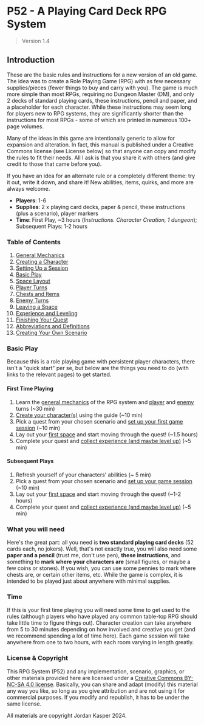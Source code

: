 
# P52 - A Playing Card Deck RPG System

> Version 1.4

## Introduction

These are the basic rules and instructions for a new version of an old game. The idea was to create a Role Playing Game (RPG) with as few necessary supplies/pieces (fewer things to buy and carry with you). The game is much more simple than most RPGs, requiring no Dungeon Master (DM), and only 2 decks of standard playing cards, these instructions, pencil and paper, and a placeholder for each character. While these instructions may seem long for players new to RPG systems, they are significantly shorter than the instructions for most RPGs - some of which are printed in numerous 100+ page volumes.

Many of the ideas in this game are intentionally generic to allow for expansion and alteration. In fact, this manual is published under a Creative Commons license (see License below) so that anyone can copy and modify the rules to fit their needs. All I ask is that you share it with others (and give credit to those that came before you).

If you have an idea for an alternate rule or a completely different theme: try it out, write it down, and share it! New abilities, items, quirks, and more are always welcome.

* **Players**: 1-6
* **Supplies**: 2 x playing card decks, paper & pencil, these instructions (plus a scenario), player markers
* **Time**: First Play, ~3 hours (_Instructions. Character Creation, 1 dungeon_); Subsequent Plays: 1-2 hours

### Table of Contents

1. [General Mechanics](01_general_mechanics.md)
2. [Creating a Character](02_creating_a_character.md)
3. [Setting Up a Session](03_setting_up_a_session.md)
4. [Basic Play](04_basic_play.md)
5. [Space Layout](05_space_layout.md)
6. [Player Turns](06_player_turns.md)
7. [Chests and Items](07_chests_and_items.md)
8. [Enemy Turns](08_enemy_turns.md)
9. [Leaving a Space](09_leaving_a_space.md)
10. [Experience and Leveling](10_experience_and_leveling.md)
11. [Finishing Your Quest](11_finishing_your_quest.md)
12. [Abbreviations and Definitions](12_abbreviations_and_definitions.md)
13. [Creating Your Own Scenario](13_creating_your_own_scenario.md)


### Basic Play

Because this is a role playing game with persistent player characters, there isn't a "quick start" per se, but below are the things you need to do (with links to the relevant pages) to get started.

#### First Time Playing

1. Learn the [general mechanics](01_general_mechanics.md) of the RPG system and [player](06_player_turns.md) and [enemy](08_enemy_turns.md) turns (~30 min)
2. [Create your character(s)](02_creating_a_character.md) using the guide (~10 min)
3. Pick a quest from your chosen scenario and [set up your first game session](03_setting_up_a_session.md) (~10 min)
4. Lay out your [first space](05_space_layout.md) and start moving through the quest! (~1.5 hours)
5. Complete your quest and [collect experience (and maybe level up)](10_experience_and_leveling.md) (~5 min)

#### Subsequent Plays

1. Refresh yourself of your characters' abilities (~ 5 min)
2. Pick a quest from your chosen scenario and [set up your game session](03_setting_up_a_session.md) (~10 min)
4. Lay out your [first space](05_space_layout.md) and start moving through the quest! (~1-2 hours)
5. Complete your quest and [collect experience (and maybe level up)](10_experience_and_leveling.md) (~5 min)

### What you will need

Here's the great part: all you need is **two standard playing card decks** (52 cards each, no jokers). Well, that's not exactly true, you will also need some **paper and a pencil** (trust me, don't use pen), **these instructions**, and something to **mark where your characters are** (small figures, or maybe a few coins or stones). If you wish, you can use some pennies to mark where chests are, or certain other items, etc. While the game is complex, it is intended to be played just about anywhere with minimal supplies.

### Time

If this is your first time playing you will need some time to get used to the rules (although players who have played any common table-top RPG should take little time to figure things out). Character creation can take anywhere from 5 to 30 minutes depending on how involved and creative you get (and we recommend spending a lot of time here). Each game session will take anywhere from one to two hours, with each room varying in length greatly.

### License & Copyright

This RPG System (P52) and any implementation, scenario, graphics, or other materials provided here are licensed under a [Creative Commons BY-NC-SA 4.0 license](https://creativecommons.org/licenses/by-nc-sa/4.0/). Basically, you can share and adapt (modify) this material any way you like, so long as you give attribution and are not using it for commercial purposes. If you modify and republish, it has to be under the same license.

All materials are copyright Jordan Kasper 2024.
